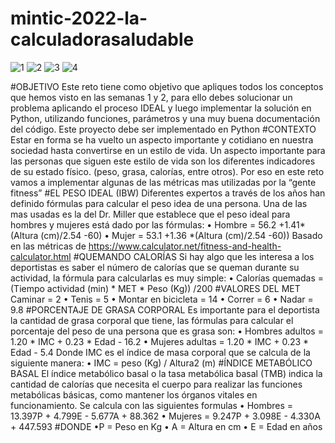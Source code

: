 # mintic-2022-la-calculadorasaludable
![1](https://user-images.githubusercontent.com/104838545/168868317-e04d6ead-e89d-4045-97ac-b89efda23ed5.png)
![2](https://user-images.githubusercontent.com/104838545/168868320-05ac2c2f-9158-4d79-ad82-9f7b03878f96.png)
![3](https://user-images.githubusercontent.com/104838545/168868324-ba3b609a-6b3a-4035-8b66-7df9bb37e74c.png)
![4](https://user-images.githubusercontent.com/104838545/168868328-ad50f910-e980-457c-a84a-ca2563026a58.png)

#OBJETIVO
Este reto tiene como objetivo que apliques todos los conceptos que
hemos visto en las semanas 1 y 2, para ello debes solucionar un
problema aplicando el proceso IDEAL y luego implementar la
solución en Python, utilizando funciones, parámetros y una muy
buena documentación del código.
Este proyecto debe ser implementado en Python
#CONTEXTO
Estar en forma se ha vuelto un aspecto importante y cotidiano en
nuestra sociedad hasta convertirse en un estilo de vida. Un
aspecto importante para las personas que siguen este estilo de
vida son los diferentes indicadores de su estado físico. (peso,
grasa, calorías, entre otros). Por eso en este reto vamos a
implementar algunas de las métricas mas utilizadas por la “gente
fitness”
#EL PESO IDEAL (IBW)
Diferentes expertos a través de los años han definido fórmulas
para calcular el peso idea de una persona. Una de las mas usadas
es la del Dr. Miller que establece que el peso ideal para hombres y
mujeres está dado por las fórmulas:
• Hombre = 56.2 +1.41*(Altura (cm)/2.54 -60)
• Mujer = 53.1 +1.36 *(Altura (cm)/2.54 -60))
 Basado en las métricas de https://www.calculator.net/fitness-and-health-calculator.html
 #QUEMANDO CALORÍAS
Si hay algo que les interesa a los deportistas es saber el número de
calorías que se queman durante su actividad, la fórmula para
calcularlas es muy simple:
• Calorías quemadas = (Tiempo actividad (min) * MET * Peso
(Kg)) /200
#VALORES DEL MET
Caminar = 2
• Tenis = 5
• Montar en bicicleta = 14
• Correr = 6
• Nadar = 9.8
#PORCENTAJE DE GRASA CORPORAL
Es importante para el deportista la cantidad de grasa corporal que
tiene, las fórmulas para calcular el porcentaje del peso de una
persona que es grasa son:
• Hombres adultos = 1.20 * IMC + 0.23 * Edad - 16.2
• Mujeres adultas = 1.20 * IMC + 0.23 * Edad - 5.4
Donde IMC es el índice de masa corporal que se calcula de la
siguiente manera:
• IMC = peso (Kg) / Altura2 (m)
#ÍNDICE METABÓLICO BASAL
El índice metabólico basal o la tasa metabólica basal (TMB) indica
la cantidad de calorías que necesita el cuerpo para realizar las
funciones metabólicas básicas, como mantener los órganos vitales
en funcionamiento. Se calcula con las siguientes formulas
• Hombres = 13.397P + 4.799E - 5.677A + 88.362
• Mujeres = 9.247P + 3.098E - 4.330A + 447.593
#DONDE
•P = Peso en Kg
• A = Altura en cm
• E = Edad en años


